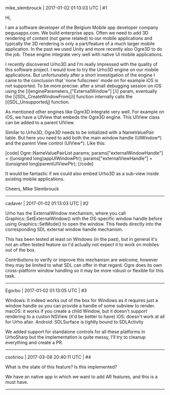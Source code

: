 mike_slembrouck | 2017-01-02 01:13:03 UTC | #1

Hi,

I am a software developer of the Belgium Mobile app developer company pegusapps.com. We build enterprise apps. Often we need to add 3D rendering of content (not game related) to our mobile applications and typically the 3D rendering is only a part/feature of a much larger mobile application.  In the past we used Unity and more recently also Ogre3D to do the job.  These engine integrate very well with native UI mobile applications.  

I recently discovered Urho3D and I'm really impressed with the quality of this software project. I would love to try the Urho3D engine on our mobile applications. 
But unfortunately after a short investigation of the engine I came to the conclusion that 'none fullscreen' mode on for example iOS is not supported. To be more precise: after a small debugging session on iOS using the [i]engineParameters_["ExternalWindow"] [/i] param, eventually the [i]SDL_CreateWindowFrom[/i] function internally calls the [i]SDL_Unsupported[/i]() function.

As mentioned other engines like Ogre3D integrate very well. For example on iOS, we have a UIView that embeds the Ogre3D engine. This UIView class can be added to a parent UIView. 

Similar to Urho3D, Ogre3D needs to be initialized with a NameValuePair table. But here you need to add both the main window handle (UIWindow*) and the parent View  control (UIView*). Like this:

[code] 
Ogre::NameValuePairList params;
params["externalWindowHandle"] = ((unsigned long)appUIWindowPtr);
params["externalViewHandle"] = ((unsigned long)parentUIViewPtr); [/code]

It would be fantastic if we could also embed Urho3D as a sub-view inside existing mobile applications.

Cheers,
Mike Slembrouck

-------------------------

cadaver | 2017-01-02 01:13:03 UTC | #2

Urho has the ExternalWindow mechanism, where you call Graphics::SetExternalWindow() with the OS-specific window handle before using Graphics::SetMode() to open the window. This feeds directly into the corresponding SDL external window handle mechanism.

This has been tested at least on Windows (in the past), but in general it's not an often tested feature so I'd actually not expect it to work on mobiles out of the box.

Contributions to verify or improve this mechanism are welcome, however they may be limited to what SDL can offer in that regard. Ogre does its own cross-platform window handling so it may be more robust or flexible for this task.

-------------------------

Egorbo | 2017-01-02 01:13:05 UTC | #3

Windows: It indeed works out of the box for Windows as it requires just a window handle so you can provide a handle of some subview to render.
macOS: it works if you create a child Window, but it doesn't support rendering to a custon NSView (it'd be better to have)
iOS: doesn't work at all for Urho afair.
Android: SDLSurface is tightly bound to SDLActivity 

We added support for standalone controls for all these platforms in UrhoSharp but the implementation is quite messy, I'll try to cleanup everything and create a PR.

-------------------------

csotiriou | 2017-03-08 20:40:11 UTC | #4

What is the state of this feature? Is this implemented?

We have an native app in which we want to add AR features, and this is a must have.

-------------------------

